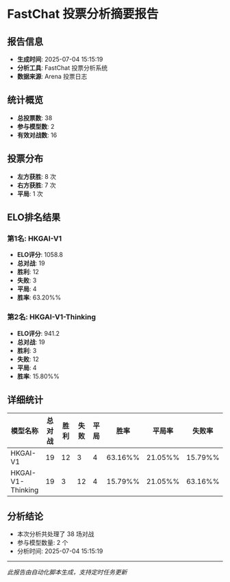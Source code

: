 # FastChat 投票分析摘要报告

## 报告信息
- **生成时间**: 2025-07-04 15:15:19
- **分析工具**: FastChat 投票分析系统
- **数据来源**: Arena 投票日志

## 统计概览
- **总投票数**: 38
- **参与模型数**: 2
- **有效对战数**: 16

## 投票分布
- **左方获胜**: 8 次
- **右方获胜**: 7 次
- **平局**: 1 次

## ELO排名结果
### 第1名: HKGAI-V1
- **ELO评分**: 1058.8
- **总对战**: 19
- **胜利**: 12
- **失败**: 3
- **平局**: 4
- **胜率**: 63.20%%

### 第2名: HKGAI-V1-Thinking
- **ELO评分**: 941.2
- **总对战**: 19
- **胜利**: 3
- **失败**: 12
- **平局**: 4
- **胜率**: 15.80%%

## 详细统计

| 模型名称 | 总对战 | 胜利 | 失败 | 平局 | 胜率 | 平局率 | 失败率 |
|---------|--------|------|------|------|------|--------|--------|
| HKGAI-V1 | 19 | 12 | 3 | 4 | 63.16%% | 21.05%% | 15.79%% |
| HKGAI-V1-Thinking | 19 | 3 | 12 | 4 | 15.79%% | 21.05%% | 63.16%% |

## 分析结论
- 本次分析共处理了 38 场对战
- 参与模型数量: 2 个
- 分析时间: 2025-07-04 15:15:19

---
*此报告由自动化脚本生成，支持定时任务更新*
